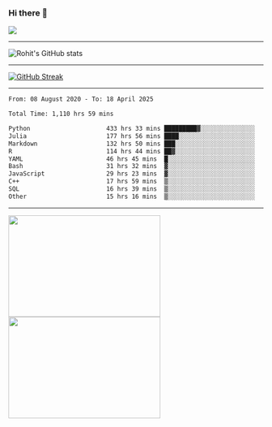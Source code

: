 ### Hi there 👋

 ![](https://komarev.com/ghpvc/?username=RohitRathore1&color=blueviolet)

<hr/>

![Rohit's GitHub stats](https://github-readme-stats.vercel.app/api?username=RohitRathore1&show_icons=true&theme=transparent)

<hr/>

[![GitHub Streak](http://github-readme-streak-stats.herokuapp.com?user=RohitRathore1&theme=dark&mode=weekly)](https://git.io/streak-stats)

<hr/>

<!--START_SECTION:waka-->

```txt
From: 08 August 2020 - To: 18 April 2025

Total Time: 1,110 hrs 59 mins

Python                     433 hrs 33 mins █████████▓░░░░░░░░░░░░░░░   39.02 %
Julia                      177 hrs 56 mins ████░░░░░░░░░░░░░░░░░░░░░   16.02 %
Markdown                   132 hrs 50 mins ███░░░░░░░░░░░░░░░░░░░░░░   11.96 %
R                          114 hrs 44 mins ██▓░░░░░░░░░░░░░░░░░░░░░░   10.33 %
YAML                       46 hrs 45 mins  █░░░░░░░░░░░░░░░░░░░░░░░░   04.21 %
Bash                       31 hrs 32 mins  ▓░░░░░░░░░░░░░░░░░░░░░░░░   02.84 %
JavaScript                 29 hrs 23 mins  ▓░░░░░░░░░░░░░░░░░░░░░░░░   02.65 %
C++                        17 hrs 59 mins  ▒░░░░░░░░░░░░░░░░░░░░░░░░   01.62 %
SQL                        16 hrs 39 mins  ▒░░░░░░░░░░░░░░░░░░░░░░░░   01.50 %
Other                      15 hrs 16 mins  ▒░░░░░░░░░░░░░░░░░░░░░░░░   01.37 %
```

<!--END_SECTION:waka-->

<hr/>

<p>
  <img src="https://wakatime.com/share/@TeAmp0is0N/3935ee43-08a3-493e-8b95-60c1f9204b15.svg" width="300" height="200">
  <img src="https://wakatime.com/share/@TeAmp0is0N/8717aacc-7340-44e0-abb1-987dc9823fcd.svg" width="300" height="200">
</p>





